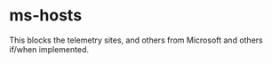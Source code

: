 # ms-hosts
This blocks the telemetry sites, and others from Microsoft and others if/when implemented.
